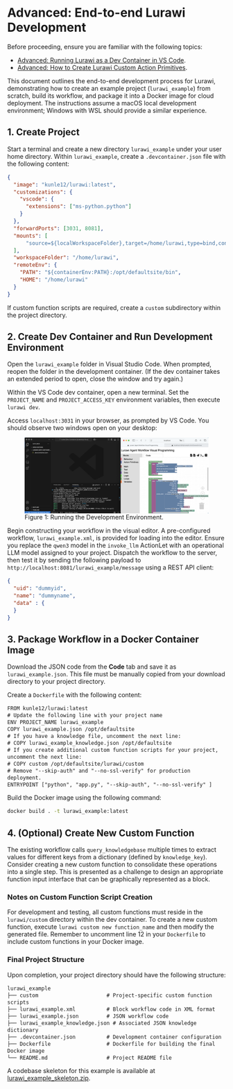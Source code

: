 # Advanced: End-to-end Lurawi Development

Before proceeding, ensure you are familiar with the following topics:
* [Advanced: Running Lurawi as a Dev Container in VS Code](LurawiDevContainer.md).
* [Advanced: How to Create Lurawi Custom Action Primitives](LurawiCreateCustom.md).

This document outlines the end-to-end development process for Lurawi, demonstrating how to create an example project (`lurawi_example`) from scratch, build its workflow, and package it into a Docker image for cloud deployment. The instructions assume a macOS local development environment; Windows with WSL should provide a similar experience.

## 1. Create Project

Start a terminal and create a new directory `lurawi_example` under your user home directory. Within `lurawi_example`, create a `.devcontainer.json` file with the following content:

```json
{
  "image": "kunle12/lurawi:latest",
  "customizations": {
    "vscode": {
      "extensions": ["ms-python.python"]
    }
  },
  "forwardPorts": [3031, 8081],
  "mounts": [
      "source=${localWorkspaceFolder},target=/home/lurawi,type=bind,consistency=cached"
  ],
  "workspaceFolder": "/home/lurawi",
  "remoteEnv": {
    "PATH": "${containerEnv:PATH}:/opt/defaultsite/bin",
    "HOME": "/home/lurawi"
  }
}
```

If custom function scripts are required, create a `custom` subdirectory within the project directory.

## 2. Create Dev Container and Run Development Environment

Open the `lurawi_example` folder in Visual Studio Code. When prompted, reopen the folder in the development container. (If the dev container takes an extended period to open, close the window and try again.)

Within the VS Code dev container, open a new terminal. Set the `PROJECT_NAME` and `PROJECT_ACCESS_KEY` environment variables, then execute `lurawi dev`.

Access `localhost:3031` in your browser, as prompted by VS Code. You should observe two windows open on your desktop:

<figure>
    <img src="images/run_service.png"
         alt="Running Development Environment" width="600px"
         style="display: block; margin: 0 auto"/>
    <figcaption>Figure 1: Running the Development Environment.</figcaption>
</figure>

Begin constructing your workflow in the visual editor. A pre-configured workflow, `lurawi_example.xml`, is provided for loading into the editor. Ensure you replace the `qwen3` model in the `invoke_llm` ActionLet with an operational LLM model assigned to your project. Dispatch the workflow to the server, then test it by sending the following payload to `http://localhost:8081/lurawi_example/message` using a REST API client:

```json
{
  "uid": "dummyid",
  "name": "dummyname",
  "data" : {
  }
}
```

## 3. Package Workflow in a Docker Container Image

Download the JSON code from the **Code** tab and save it as `lurawi_example.json`. This file must be manually copied from your download directory to your project directory.

Create a `Dockerfile` with the following content:

```Docker
FROM kunle12/lurawi:latest
# Update the following line with your project name
ENV PROJECT_NAME lurawi_example
COPY lurawi_example.json /opt/defaultsite
# If you have a knowledge file, uncomment the next line:
# COPY lurawi_example_knowledge.json /opt/defaultsite
# If you create additional custom function scripts for your project, uncomment the next line:
# COPY custom /opt/defaultsite/lurawi/custom
# Remove "--skip-auth" and "--no-ssl-verify" for production deployment.
ENTRYPOINT ["python", "app.py", "--skip-auth", "--no-ssl-verify" ]
```

Build the Docker image using the following command:

```bash
docker build . -t lurawi_example:latest
```

## 4. (Optional) Create New Custom Function
The existing workflow calls `query_knowledgebase` multiple times to extract values for different keys from a dictionary (defined by `knowledge_key`). Consider creating a new custom function to consolidate these operations into a single step. This is presented as a challenge to design an appropriate function input interface that can be graphically represented as a block.

### Notes on Custom Function Script Creation
For development and testing, all custom functions must reside in the `lurawi/custom` directory within the dev container. To create a new custom function, execute `lurawi custom new function_name` and then modify the generated file. Remember to uncomment line 12 in your `Dockerfile` to include custom functions in your Docker image.

### Final Project Structure

Upon completion, your project directory should have the following structure:

```
lurawi_example
├── custom                      # Project-specific custom function scripts
├── lurawi_example.xml          # Block workflow code in XML format
├── lurawi_example.json         # JSON workflow code
├── lurawi_example_knowledge.json # Associated JSON knowledge dictionary
├── .devcontainer.json          # Development container configuration
├── Dockerfile                  # Dockerfile for building the final Docker image
└── README.md                   # Project README file
 ```

A codebase skeleton for this example is available at [lurawi_example_skeleton.zip](./lurawi_example_skeleton.zip).
